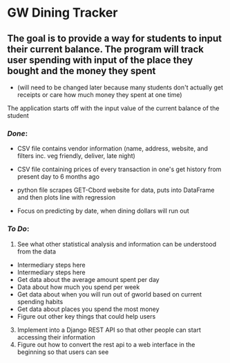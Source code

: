 # GW Dining Tracker

## The goal is to provide a way for students to input their current balance. The program will track user spending with input of the place they bought and the money they spent

-   (will need to be changed later because many students don't actually get receipts or care how much money they spent at one time)

The application starts off with the input value of the current balance of the student

### _Done_:

-   CSV file contains vendor information (name, address, website, and filters inc. veg friendly, deliver, late night)
-   CSV file containing prices of every transaction in one's get history from present day to 6 months ago
-   python file scrapes GET-Cbord website for data, puts into DataFrame and then plots line with regression

-   Focus on predicting by date, when dining dollars will run out 

### _To Do_:

1.  See what other statistical analysis and information can be understood from the data

-   Intermediary steps here
-   Intermediary steps here
-   Get data about the average amount spent per day
-   Data about how much you spend per week
-   Get data about when you will run out of gworld based on current spending     habits
-   Get data about places you spend the most money
-   Figure out other key things that could help users 

3.  Implement into a Django REST API so that other people can start accessing their information 
4.  Figure out how to convert the rest api to a web interface in the beginning so that users can see

